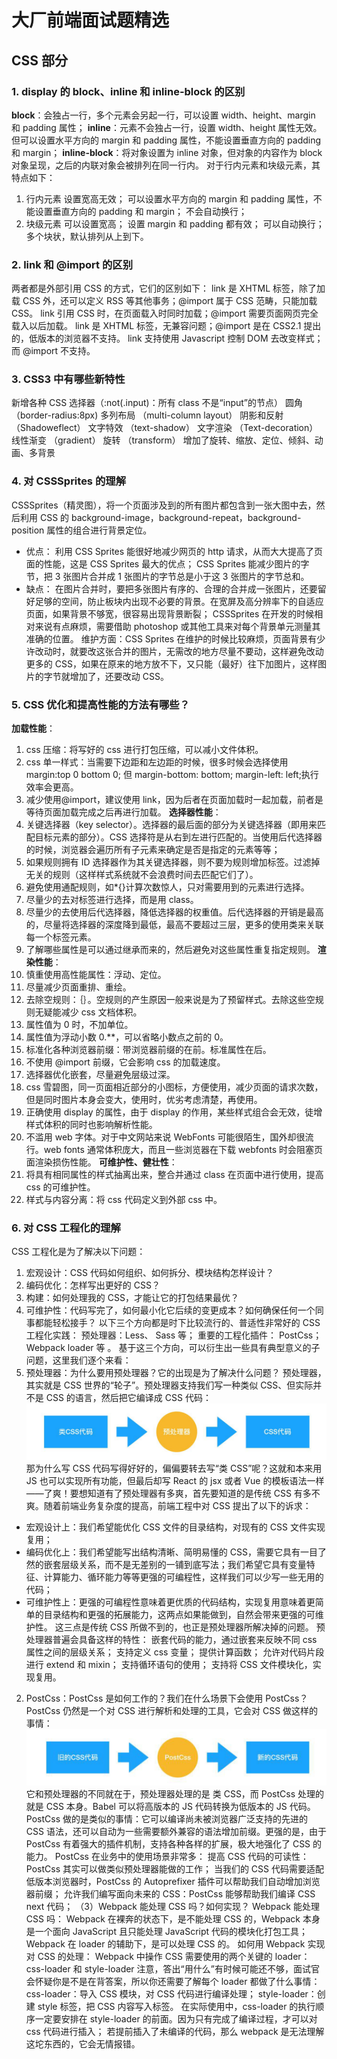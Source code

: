 # 大厂前端面试题精选

## CSS 部分

### 1. display 的 block、inline 和 inline-block 的区别
**block**：会独占一行，多个元素会另起一行，可以设置 width、height、margin 和 padding 属性；
**inline**：元素不会独占一行，设置 width、height 属性无效。但可以设置水平方向的 margin 和 padding 属性，不能设置垂直方向的 padding 和 margin；
**inline-block**：将对象设置为 inline 对象，但对象的内容作为 block 对象呈现，之后的内联对象会被排列在同一行内。
对于行内元素和块级元素，其特点如下：
1. 行内元素
设置宽高无效；
可以设置水平方向的 margin 和 padding 属性，不能设置垂直方向的 padding 和 margin；
不会自动换行；
2. 块级元素
可以设置宽高；
设置 margin 和 padding 都有效；
可以自动换行；
多个块状，默认排列从上到下。

### 2. link 和 @import 的区别
两者都是外部引用 CSS 的方式，它们的区别如下：
link 是 XHTML 标签，除了加载 CSS 外，还可以定义 RSS 等其他事务；@import 属于 CSS 范畴，只能加载 CSS。
link 引用 CSS 时，在页面载入时同时加载；@import 需要页面网页完全载入以后加载。
link 是 XHTML 标签，无兼容问题；@import 是在 CSS2.1 提出的，低版本的浏览器不支持。
link 支持使用 Javascript 控制 DOM 去改变样式；而 @import 不支持。

### 3. CSS3 中有哪些新特性
新增各种 CSS 选择器（:not(.input)：所有 class 不是“input”的节点）
圆角 （border-radius:8px)
多列布局 （multi-column layout）
阴影和反射 （Shadoweflect）
文字特效 （text-shadow）
文字渲染 （Text-decoration）
线性渐变 （gradient）
旋转 （transform）
增加了旋转、缩放、定位、倾斜、动画、多背景

### 4. 对 CSSSprites 的理解
CSSSprites（精灵图），将一个页面涉及到的所有图片都包含到一张大图中去，然后利用 CSS 的 background-image，background-repeat，background-position 属性的组合进行背景定位。
- 优点：
利用 CSS Sprites 能很好地减少网页的 http 请求，从而大大提高了页面的性能，这是 CSS Sprites 最大的优点；
CSS Sprites 能减少图片的字节，把 3 张图片合并成 1 张图片的字节总是小于这 3 张图片的字节总和。
- 缺点：
在图片合并时，要把多张图片有序的、合理的合并成一张图片，还要留好足够的空间，防止板块内出现不必要的背景。在宽屏及高分辨率下的自适应页面，如果背景不够宽，很容易出现背景断裂；
CSSSprites 在开发的时候相对来说有点麻烦，需要借助 photoshop 或其他工具来对每个背景单元测量其准确的位置。
维护方面：CSS Sprites 在维护的时候比较麻烦，页面背景有少许改动时，就要改这张合并的图片，无需改的地方尽量不要动，这样避免改动更多的 CSS，如果在原来的地方放不下，又只能（最好）往下加图片，这样图片的字节就增加了，还要改动 CSS。

### 5. CSS 优化和提高性能的方法有哪些？
**加载性能**：
1. css 压缩：将写好的 css 进行打包压缩，可以减小文件体积。
2. css 单一样式：当需要下边距和左边距的时候，很多时候会选择使用 margin:top 0 bottom 0; 但 margin-bottom: bottom; margin-left: left;执行效率会更高。
3. 减少使用@import，建议使用 link，因为后者在页面加载时一起加载，前者是等待页面加载完成之后再进行加载。
**选择器性能**：
1. 关键选择器（key selector）。选择器的最后面的部分为关键选择器（即用来匹配目标元素的部分）。CSS 选择符是从右到左进行匹配的。当使用后代选择器的时候，浏览器会遍历所有子元素来确定是否是指定的元素等等；
2. 如果规则拥有 ID 选择器作为其关键选择器，则不要为规则增加标签。过滤掉无关的规则（这样样式系统就不会浪费时间去匹配它们了）。
3. 避免使用通配规则，如*{}计算次数惊人，只对需要用到的元素进行选择。
4. 尽量少的去对标签进行选择，而是用 class。
5. 尽量少的去使用后代选择器，降低选择器的权重值。后代选择器的开销是最高的，尽量将选择器的深度降到最低，最高不要超过三层，更多的使用类来关联每一个标签元素。
6. 了解哪些属性是可以通过继承而来的，然后避免对这些属性重复指定规则。
**渲染性能**：
1. 慎重使用高性能属性：浮动、定位。
2. 尽量减少页面重排、重绘。
3. 去除空规则：｛｝。空规则的产生原因一般来说是为了预留样式。去除这些空规则无疑能减少 css 文档体积。
4. 属性值为 0 时，不加单位。
5. 属性值为浮动小数 0.**，可以省略小数点之前的 0。
6. 标准化各种浏览器前缀：带浏览器前缀的在前。标准属性在后。
7. 不使用 @import 前缀，它会影响 css 的加载速度。
8. 选择器优化嵌套，尽量避免层级过深。
9. css 雪碧图，同一页面相近部分的小图标，方便使用，减少页面的请求次数，但是同时图片本身会变大，使用时，优劣考虑清楚，再使用。
10. 正确使用 display 的属性，由于 display 的作用，某些样式组合会无效，徒增样式体积的同时也影响解析性能。
11. 不滥用 web 字体。对于中文网站来说 WebFonts 可能很陌生，国外却很流行。web fonts 通常体积庞大，而且一些浏览器在下载 webfonts 时会阻塞页面渲染损伤性能。
**可维护性、健壮性**：
1. 将具有相同属性的样式抽离出来，整合并通过 class 在页面中进行使用，提高 css 的可维护性。
2. 样式与内容分离：将 css 代码定义到外部 css 中。

### 6. 对 CSS 工程化的理解
CSS 工程化是为了解决以下问题：
1. 宏观设计：CSS 代码如何组织、如何拆分、模块结构怎样设计？
2. 编码优化：怎样写出更好的 CSS？
3. 构建：如何处理我的 CSS，才能让它的打包结果最优？
4. 可维护性：代码写完了，如何最小化它后续的变更成本？如何确保任何一个同事都能轻松接手？
以下三个方向都是时下比较流行的、普适性非常好的 CSS 工程化实践：
预处理器：Less、 Sass 等；
重要的工程化插件： PostCss；
Webpack loader 等 。
基于这三个方向，可以衍生出一些具有典型意义的子问题，这里我们逐个来看：
1. 预处理器：为什么要用预处理器？它的出现是为了解决什么问题？
预处理器，其实就是 CSS 世界的“轮子”。预处理器支持我们写一种类似 CSS、但实际并不是 CSS 的语言，然后把它编译成 CSS 代码：
![CSS预处理器](../assets/images/CSS%E9%A2%84%E5%A4%84%E7%90%86%E5%99%A8.jpg)
那为什么写 CSS 代码写得好好的，偏偏要转去写“类 CSS”呢？这就和本来用 JS 也可以实现所有功能，但最后却写 React 的 jsx 或者 Vue 的模板语法一样——了爽！要想知道有了预处理器有多爽，首先要知道的是传统 CSS 有多不爽。随着前端业务复杂度的提高，前端工程中对 CSS 提出了以下的诉求：
- 宏观设计上：我们希望能优化 CSS 文件的目录结构，对现有的 CSS 文件实现复用；
- 编码优化上：我们希望能写出结构清晰、简明易懂的 CSS，需要它具有一目了然的嵌套层级关系，而不是无差别的一铺到底写法；我们希望它具有变量特征、计算能力、循环能力等等更强的可编程性，这样我们可以少写一些无用的代码；
- 可维护性上：更强的可编程性意味着更优质的代码结构，实现复用意味着更简单的目录结构和更强的拓展能力，这两点如果能做到，自然会带来更强的可维护性。
这三点是传统 CSS 所做不到的，也正是预处理器所解决掉的问题。
预处理器普遍会具备这样的特性：
嵌套代码的能力，通过嵌套来反映不同 css 属性之间的层级关系；
支持定义 css 变量；
提供计算函数；
允许对代码片段进行 extend 和 mixin；
支持循环语句的使用；
支持将 CSS 文件模块化，实现复用。
2. PostCss：PostCss 是如何工作的？我们在什么场景下会使用 PostCss？
PostCss 仍然是一个对 CSS 进行解析和处理的工具，它会对 CSS 做这样的事情：
![PostCss](../assets/images/PostCss.jpg)
它和预处理器的不同就在于，预处理器处理的是 类 CSS，而 PostCss 处理的就是 CSS 本身。Babel 可以将高版本的 JS 代码转换为低版本的 JS 代码。PostCss 做的是类似的事情：它可以编译尚未被浏览器广泛支持的先进的 CSS 语法，还可以自动为一些需要额外兼容的语法增加前缀。更强的是，由于 PostCss 有着强大的插件机制，支持各种各样的扩展，极大地强化了 CSS 的能力。
PostCss 在业务中的使用场景非常多：
提高 CSS 代码的可读性：PostCss 其实可以做类似预处理器能做的工作；
当我们的 CSS 代码需要适配低版本浏览器时，PostCss 的 Autoprefixer 插件可以帮助我们自动增加浏览器前缀；
允许我们编写面向未来的 CSS：PostCss 能够帮助我们编译 CSS next 代码；
（3）Webpack 能处理 CSS 吗？如何实现？
Webpack 能处理 CSS 吗：
Webpack 在裸奔的状态下，是不能处理 CSS 的，Webpack 本身是一个面向 JavaScript 且只能处理 JavaScript 代码的模块化打包工具；
Webpack 在 loader 的辅助下，是可以处理 CSS 的。
如何用 Webpack 实现对 CSS 的处理：
Webpack 中操作 CSS 需要使用的两个关键的 loader：css-loader 和 style-loader
注意，答出“用什么”有时候可能还不够，面试官会怀疑你是不是在背答案，所以你还需要了解每个 loader 都做了什么事情：
css-loader：导入 CSS 模块，对 CSS 代码进行编译处理；
style-loader：创建 style 标签，把 CSS 内容写入标签。
在实际使用中，css-loader 的执行顺序一定要安排在 style-loader 的前面。因为只有完成了编译过程，才可以对 css 代码进行插入；
若提前插入了未编译的代码，那么 webpack 是无法理解这坨东西的，它会无情报错。